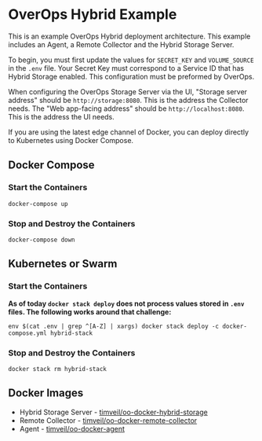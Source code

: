 # OverOps Hybrid Example
This is an example OverOps Hybrid deployment architecture.  This example includes an Agent, a Remote Collector and the Hybrid Storage Server.

To begin, you must first update the values for `SECRET_KEY` and `VOLUME_SOURCE` in the `.env` file.  Your Secret Key must correspond to a Service ID that has Hybrid Storage enabled.  This configuration must be preformed by OverOps.

When configuring the OverOps Storage Server via the UI, "Storage server address" should be `http://storage:8080`.  This is the address the Collector needs.  The "Web app-facing address" should be `http://localhost:8080`.  This is the address the UI needs.

If you are using the latest edge channel of Docker, you can deploy directly to Kubernetes using Docker Compose.

## Docker Compose

### Start the Containers
```
docker-compose up
```

### Stop and Destroy the Containers
```
docker-compose down
```

## Kubernetes or Swarm

### Start the Containers
**As of today `docker stack deploy` does not process values stored in `.env` files.  The following works around that challenge:**
```
env $(cat .env | grep ^[A-Z] | xargs) docker stack deploy -c docker-compose.yml hybrid-stack
```

### Stop and Destroy the Containers
```
docker stack rm hybrid-stack
```

## Docker Images
* Hybrid Storage Server - [timveil/oo-docker-hybrid-storage](https://hub.docker.com/r/timveil/oo-docker-hybrid-storage/)
* Remote Collector - [timveil/oo-docker-remote-collector](https://hub.docker.com/r/timveil/oo-docker-remote-collector/)
* Agent - [timveil/oo-docker-agent](https://hub.docker.com/r/timveil/oo-docker-agent/)